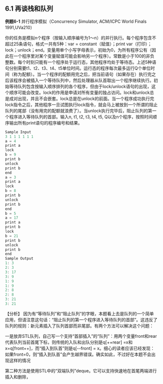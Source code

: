 ## 6.1 再谈栈和队列

**例题6-1** 并行程序模拟（Concurrency Simulator, ACM/ICPC World Finals 1991,UVa210）



你的任务是模拟n个程序（按输入顺序编号为1～n）的并行执行。每个程序包含不超过25条语句，格式一共有5种：var = constant（赋值）；print var（打印）；lock；unlock；end。变量用单个小写字母表示，初始为0，为所有程序公有（因此在一个程序里对某个变量赋值可能会影响另一个程序）。常数是小于100的非负整数。每个时刻只能有一个程序处于运行态，其他程序均处于等待态。上述5种语句分别需要t1、t2、t3、t4、t5单位时间。运行态的程序每次最多运行Q个单位时间（称为配额）。当一个程序的配额用完之后，把当前语句（如果存在）执行完之后该程序会被插入一个等待队列中，然后处理器从队首取出一个程序继续执行。初始等待队列包含按输入顺序排列的各个程序，但由于lock/unlock语句的出现，这个顺序可能会改变。lock的作用是申请对所有变量的独占访问。lock和unlock总是成对出现，并且不会嵌套。lock总是在unlock的前面。当一个程序成功执行完lock指令之后，其他程序一旦试图执行lock指令，就会马上被放到一个所谓的阻止队列的尾部（没有用完的配额就浪费了）。当unlock执行完毕后，阻止队列的第一个程序进入等待队列的首部。输入n, t1, t2, t3, t4, t5, Q以及n个程序，按照时间顺序输出所有print语句的程序编号和结果。

```c++
Sample Input
3 1 1 1 1 1 1
a = 4
print a
lock
b = 9
print b
unlock
print b
end
a = 3
print a
lock
b = 8
print b
unlock
print b
end
b = 5
a = 17
print a
print b
lock
b = 21
print b
unlock
print b
end
Sample Output
1: 3
2: 3
3: 17
3: 9
1: 9
1: 9
2: 8
2: 8
3: 21
3: 21
```

【分析】
因为有“等待队列”和“阻止队列”的字眼，本题看上去是队列的一个简单应用，但请注意这句话：“阻止队列的第一个程序进入等待队列的首部”。这违反了队列的规则：新元素插入了队列首部而非尾部。有两个方法可以解决这个问题：

一是放弃STL队列，自己写一个支持“首部插入”的“队列”：用两个变量front和rear代表队列当前首尾下标，则传统的入队和出队分别是q[++rear] =x和x=q[front++]，而“插入到队首”则是q[--front] = x。细心的读者应该已经发现：如果front=0，则“插入到队首”会产生越界错误。确实如此，不过好在本题不会出现这样的情况






第二种方法是使用STL中的“双端队列”deque。它可以支持快速地在首尾两端进行插入和删除，